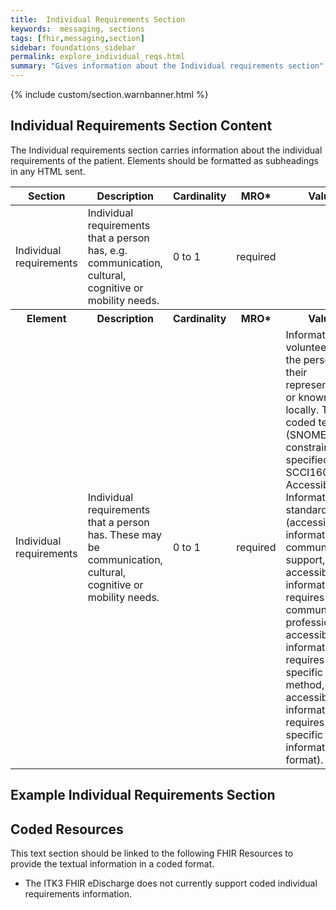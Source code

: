 ```yaml
---
title:  Individual Requirements Section
keywords:  messaging, sections
tags: [fhir,messaging,section]
sidebar: foundations_sidebar
permalink: explore_individual_reqs.html
summary: "Gives information about the Individual requirements section"
---
```


{% include custom/section.warnbanner.html %}

## Individual Requirements Section Content ##
The Individual requirements section carries information about the individual requirements of the patient. Elements should be formatted as subheadings in any HTML sent.

<table style="width:100%;max-width: 100%;">
	<thead>
		<tr>
			<th width="18%">Section</th>
			<th width="30%">Description</th>
			<th width="11%">Cardinality</th>
			<th width="11%">MRO*</th>
			<th width="30%">Values</th>
		</tr>
	</thead>
	<tbody>
		<tr>
			<td>Individual requirements </td>
			<td>Individual requirements that a person has, e.g. communication, cultural, cognitive or mobility needs. </td>
			<td>0 to 1</td>
			<td>required</td>
			<td>&nbsp;</td>
		</tr>
		<tr>
			<th>Element</th>
			<th>Description</th>
			<th>Cardinality</th>
			<th>MRO*</th>
			<th>Values</th>
		</tr>
		<tr>
			<td>Individual requirements</td>
			<td>Individual requirements that a person has. These may be communication, cultural, cognitive or mobility needs.</td>
			<td>0 to 1</td>
			<td>required</td>
			<td>Information volunteered by the person or their representative or known about locally. Text or coded text (SNOMED CT), constrained as specified in SCCI1605 Accessible Information standard (accessible information - communications support, accessible information - requires communications professional, accessible information - requires specific contact method, accessible information - requires specific information format).</td>
		</tr>
	</tbody>
</table>


##  Example Individual Requirements Section ##

<script src="https://gist.github.com/IOPS-DEV/497e71d591b9041c318dc4c88517287b.js"></script>

## Coded Resources ##

This text section should be linked to the following FHIR Resources to provide the textual information in a coded format.

- The ITK3 FHIR eDischarge does not currently support coded individual requirements information.






